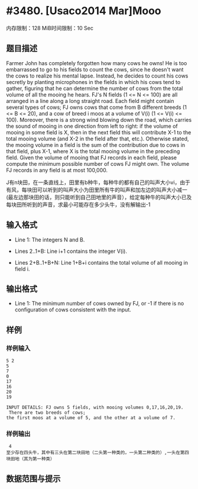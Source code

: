 # #3480. [Usaco2014 Mar]Mooo

内存限制：128 MiB时间限制：10 Sec

## 题目描述

Farmer John has completely forgotten how many cows he owns! He is too embarrassed to go to his fields to count the cows, since he doesn't want the cows to realize his mental lapse. Instead, he decides to count his cows secretly by planting microphones in the fields in which his cows tend to gather, figuring that he can determine the number of cows from the total volume of all the mooing he hears. FJ's N fields (1 <= N <= 100) are all arranged in a line along a long straight road. Each field might contain several types of cows; FJ owns cows that come from B different breeds (1 <= B <= 20), and a cow of breed i moos at a volume of V(i) (1 <= V(i) <= 100). Moreover, there is a strong wind blowing down the road, which carries the sound of mooing in one direction from left to right: if the volume of mooing in some field is X, then in the next field this will contribute X-1 to the total mooing volume (and X-2 in the field after that, etc.). Otherwise stated, the mooing volume in a field is the sum of the contribution due to cows in that field, plus X-1, where X is the total mooing volume in the preceding field. Given the volume of mooing that FJ records in each field, please compute the minimum possible number of cows FJ might own. The volume FJ records in any field is at most 100,000. 

J有n块田，在一条直线上，田里有b种牛，每种牛的都有自己的叫声大小vi，由于有风，每块田可以听到的叫声大小为田里所有牛的叫声和加左边的叫声大小减一(最左边那块田的话，则只能听到自己田地里的声音），给定每种牛的叫声大小已及每块田所听到的声音，求最小可能存在多少头牛，没有解输出-1

## 输入格式

* Line 1: The integers N and B. 

* Lines 2..1+B: Line i+1 contains the integer V(i).

 * Lines 2+B..1+B+N: Line 1+B+i contains the total volume of all mooing in field i. 

## 输出格式

 * Line 1: The minimum number of cows owned by FJ, or -1 if there is no configuration of cows consistent with the input. 

## 样例

### 样例输入

    
    5 2
    5
    7
    0
    17
    16
    20
    19
    
    INPUT DETAILS: FJ owns 5 fields, with mooing volumes 0,17,16,20,19.
     There are two breeds of cows; 
    the first moos at a volume of 5, and the other at a volume of 7.
    
    

### 样例输出

    
     4 
    至少存在四头牛，其中有三头在第二块田地（二头第一种类的，一头第二种类的）,一头在第四块田地（其为第一种类）
    

## 数据范围与提示

